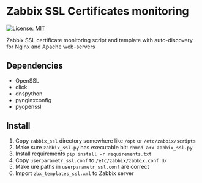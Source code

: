 # Zabbix SSL Certificates monitoring

[![License: MIT](https://img.shields.io/badge/License-MIT-green.svg)](https://opensource.org/licenses/MIT)

Zabbix SSL certificate monitoring script and template with auto-discovery for Nginx and Apache web-servers

## Dependencies
- OpenSSL
- click
- dnspython
- pynginxconfig
- pyopenssl

## Install
1. Copy `zabbix_ssl` directory somewhere like `/opt` or `/etc/zabbix/scripts`
2. Make sure `zabbix_ssl.py` has executable bit: `chmod a+x zabbix_ssl.py`
3. Install requirements `pip install -r requirements.txt`
4. Copy `userparametr_ssl.conf` to `/etc/zabbix/zabbix.conf.d/`
5. Make ure paths in `userparametr_ssl.conf` are correct
6. Import `zbx_templates_ssl.xml` to Zabbix server
